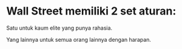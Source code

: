 # Wall Street memiliki 2 set aturan:

Satu untuk kaum elite yang punya rahasia.

Yang lainnya untuk semua orang lainnya dengan harapan.
